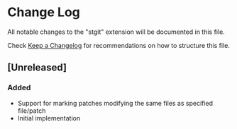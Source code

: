# Change Log

All notable changes to the "stgit" extension will be documented in this file.

Check [Keep a Changelog](http://keepachangelog.com/) for recommendations on how to structure this file.

## [Unreleased]
### Added
- Support for marking patches modifying the same files as specified file/patch
- Initial implementation
